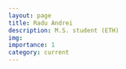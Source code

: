 ```yaml
---
layout: page
title: Radu Andrei
description: M.S. student (ETH)
img:
importance: 1
category: current
---
```


